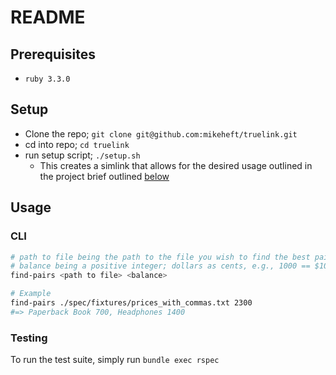 # README

## Prerequisites
- `ruby 3.3.0`

## Setup

- Clone the repo; `git clone git@github.com:mikeheft/truelink.git`
- cd into repo; `cd truelink`
- run setup script; `./setup.sh`
  - This creates a simlink that allows for the desired usage outlined in the project brief outlined [below](#cli)

## Usage
### CLI

```sh
# path to file being the path to the file you wish to find the best pairs
# balance being a positive integer; dollars as cents, e.g., 1000 == $10
find-pairs <path to file> <balance>

# Example
find-pairs ./spec/fixtures/prices_with_commas.txt 2300
#=> Paperback Book 700, Headphones 1400
```

### Testing
To run the test suite, simply run `bundle exec rspec`
